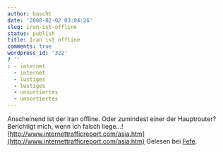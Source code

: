 ```yaml
---
author: bascht
date: '2008-02-02 03:04:26'
slug: iran-ist-offline
status: publish
title: Iran ist offline
comments: true
wordpress_id: '322'
? ''
: - internet
  - internet
  - lustiges
  - lustiges
  - unsortiertes
  - unsortiertes
---
```


Anscheinend ist der Iran offline. Oder zumindest einer der
Hauptrouter? Berichtigt mich, wenn ich falsch liege...!
[http://www.internettrafficreport.com/asia.htm](http://www.internettrafficreport.com/asia.htm)
Gelesen bei [Fefe](http://blog.fefe.de/?ts=b95d6e96).


